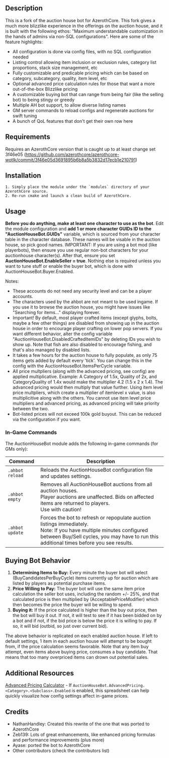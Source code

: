 ## Description

This is a fork of the auction house bot for AzerothCore.  This fork gives a much more blizzlike experience in the offerings on the auction house, and it is built with the following ethos: "Maximum understandable customization in the hands of admins via non-SQL configurations".  Here are some of the feature highlights:
 - All configuration is done via config files, with no SQL configuration needed
 - Listing control allowing item inclusion or exclusion rules, category list proportions, stack size management, etc
 - Fully customizable and predicable pricing which can be based on category, subcategory, quality, item level, etc
 - Optional advanced price calculation rules for those that want a more out-of-the-box Blizzlike pricing
 - A customizable buying bot that can range from being fair (like the selling bot) to being stingy or greedy
 - Multiple AH bot support, to allow diverse listing names
 - GM server commands to reload configs and regenerate auctions for swift tuning
 - A bunch of QoL features that don't get their own row here

## Requirements
Requires an AzerothCore version that is caught up to at least change set 3f46e05 (https://github.com/azerothcore/azerothcore-wotlk/commit/3f46e05d3691895b6b8a5b3832d17ecb1e210791)

## Installation

```
1. Simply place the module under the `modules` directory of your AzerothCore source. 
2. Re-run cmake and launch a clean build of AzerothCore.
```

## Usage

**Before you do anything, make at least one character to use as the bot**.  Edit the module configuration and **add 1 or more character GUIDs ID to the "AuctionHouseBot.GUIDs"** variable, which is sourced from your character table in the character database.  These names will be visable in the auction house, so pick good names.  IMPORTANT: If you are using a bot mod (like playerbots), then ensure you use regular non-bot characters for your auctionhouse character(s).  After that, ensure you set **AuctionHouseBot.EnableSeller = true**.  Nothing else is required unless you want to tune stuff or enable the buyer bot, which is done with AuctionHouseBot.Buyer.Enabled.

Notes:
- These accounts do not need any security level and can be a player accounts.
- The characters used by the ahbot are not meant to be used ingame. If you use it to browse the auction house, you might have issues like "Searching for items..." displaying forever.
- Important!  By default, most player crafted items (except glyphs, bolts, maybe a few other things) are disabled from showing up in the auction house in order to encourage player crafting on lower pop servers.  If you want different behavior, alter the config variable "AuctionHouseBot.DisabledCraftedItemIDs" by deleting IDs you wish to show up.  Note that fish are also disabled to encourage fishing, and that's also managed by disabled lists.
- It takes a few hours for the auction house to fully populate, as only 75 items gets added by default every 'tick'.  You can change this in the config with the AuctionHouseBot.ItemsPerCycle variable.
- All price multpliers (along with the advanced pricing, see config) are applied multiplicative.  Example: A Category of 1.5x, Quality of 2x, and CategoryQuality of 1.4x would make the multiplier 4.2 (1.5 x 2 x 1.4).  The advanced pricing would then multiply that value further.  Using item level price multpliers, which create a multiplier of itemlevel x value, is also multiplicitive along with the others.  You cannot use item level price multipliers and advanced pricing, as advanced pricing will take priority between the two.
- Bot-listed prices will not exceed 100k gold buyout.  This can be reduced via the configuration if you want.

### In-Game Commands

The AuctionHouseBot module adds the following in-game commands (for GMs only):

| Command | Description |
|----------|--------------|
| `.ahbot reload` | Reloads the AuctionHouseBot configuration file and updates settings. |
| `.ahbot empty` | Removes all AuctionHouseBot auctions from all auction houses.<br>Player auctions are unaffected. Bids on affected items are returned to players.<br>Use with caution! |
| `.ahbot update` | Forces the bot to refresh or repopulate auction listings immediately.<br>Note: If you have multiple minutes configured between Buy/Sell cycles, you may have to run this additional times before you see results. |


## Buying Bot Behavior

1. **Determining Items to Buy:** Every minute the buyer bot will select (BuyCandidatesPerBuyCycle) items currently up for auction which are listed by players as potential purchase items.
2. **Price Willing to Pay:** The buyer bot will use the same item price calculation the seller bot uses, including the random +/- 25%, and that calculated price is then multiplied by (AcceptablePriceModifier) which then becomes the price the buyer will be willing to spend.
3. **Buying it:** If the price calculated is higher than the buy out price, then the bot will buy it out.  If not, it will test to see if it has been bidded on by a bot and if not, if the bid price is below the price it is willing to pay.  If so, it will bid (outbid, so just over current bid).

The above behavior is replicated on each enabled auction house.  If left to default settings, 1 item in each auction house will attempt to be bought from, if the price calculation seems favorable. Note that any item buy attempt, even items above buying price, consumes a buy candidate. That means that too many overpriced items can drown out potential sales.


## Additional Resources

[Advanced Pricing Calculator](tools/AdvancedPricingCalculator/Advanced_Pricing_Calculator.xlsx) - If `AuctionHouseBot.AdvancedPricing.<Category>.<Subclass>.Enabled` is enabled, this spreadsheet can help quickly visualize how config settings affect in-game prices.


## Credits

- NathanHandley: Created this rewrite of the one that was ported to AzerothCore
- Zeb139: Lots of great enhancements, like enhanced pricing formulas and performance improvements (plus more)
- Ayase: ported the bot to AzerothCore
- Other contributors (check the contributors list)
